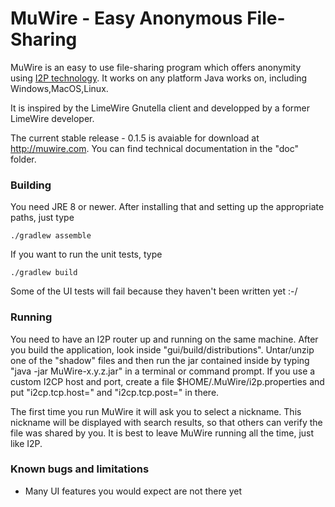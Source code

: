 # MuWire - Easy Anonymous File-Sharing

MuWire is an easy to use file-sharing program which offers anonymity using [I2P technology](http://geti2p.net).  It works on any platform Java works on, including Windows,MacOS,Linux.

It is inspired by the LimeWire Gnutella client and developped by a former LimeWire developer.

The current stable release - 0.1.5 is avaiable for download at http://muwire.com.  You can find technical documentation in the "doc" folder.

### Building

You need JRE 8 or newer.  After installing that and setting up the appropriate paths, just type

```
./gradlew assemble 
```

If you want to run the unit tests, type
```
./gradlew build
```

Some of the UI tests will fail because they haven't been written yet :-/

### Running

You need to have an I2P router up and running on the same machine.  After you build the application, look inside "gui/build/distributions".  Untar/unzip one of the "shadow" files and then run the jar contained inside by typing "java -jar MuWire-x.y.z.jar" in a terminal or command prompt.  If you use a custom I2CP host and port, create a file $HOME/.MuWire/i2p.properties and put "i2cp.tcp.host=<host>" and "i2cp.tcp.post=<port>" in there.

The first time you run MuWire it will ask you to select a nickname.  This nickname will be displayed with search results, so that others can verify the file was shared by you.  It is best to leave MuWire running all the time, just like I2P.


### Known bugs and limitations

* Many UI features you would expect are not there yet
